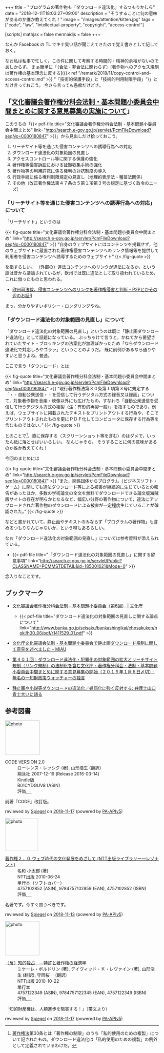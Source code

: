 +++
title = "プログラムの著作物も「ダウンロード違法化」するつもりかしら"
date = "2018-12-11T18:03:27+09:00"
description = "そうすることに何の意味があるのか誰か教えてくれ！"
image = "/images/attention/kitten.jpg"
tags = ["code", "law", "intellectual-property", "copyright", "access-control"]

[scripts]
  mathjax = false
  mermaidjs = false
+++

なんか Facebook の TL でキナ臭い話が聞こえてきたので覚え書きとして記しておく。

なお私は私事で忙しく，この件に関して考察する時間的・精神的余裕がないのであしからず。
まぁ簡単に「（合法・非合法に関わらず）[著作物へのアクセス規制は著作権の基本理念に反する]({{< ref "/remark/2018/11/copy-control-and-access-control.md" >}} "「技術的保護手段」と「技術的利用制限手段」")」とだけ言っておこう。
今さら言っても愚痴だけどさ。

## 「[文化審議会著作権分科会法制・基本問題小委員会中間まとめに関する意見募集の実施について](http://search.e-gov.go.jp/servlet/Public?CLASSNAME=PCMMSTDETAIL&id=185001021&Mode=0)」

このうちの「{{< pdf-file title="文化審議会著作権分科会法制・基本問題小委員会中間まとめ" link="http://search.e-gov.go.jp/servlet/PcmFileDownload?seqNo=0000180847" >}}」から見出しだけ拾っておこう。

1. リーチサイト等を通じた侵害コンテンツへの誘導行為への対応
2. ダウンロード違法化の対象範囲の見直し
3. アクセスコントロール等に関する保護の強化
4. 著作権等侵害訴訟における証拠収集手続の強化
5. 著作物等の利用許諾に係る権利の対抗制度の導入
6. 行政手続に係る権利制限規定の見直し（地理的表示法・種苗法関係）
7. その他（改正著作権法第４７条の５第１項第３号の規定に基づく政令のニーズ）

### 「リーチサイト等を通じた侵害コンテンツへの誘導行為への対応」について

「リーチサイト」というのは

{{< fig-quote title="文化審議会著作権分科会法制・基本問題小委員会中間まとめ" link="http://search.e-gov.go.jp/servlet/PcmFileDownload?seqNo=0000180847" >}}
<q>自身のウェブサイトにはコンテンツを掲載せず，他のウェブサイトに蔵置された著作権侵害コンテンツへのリンク情報等を提供して利用者を侵害コンテンツへ誘導するためのウェブサイト</q>
{{< /fig-quote >}}

を指すらしい。
（外部の）違法コンテンツへのリンクが違法になるか，という話は昔から議論されているが，欧州では既に違法として取り扱われているため，これに倣ったものと思われる。

- [欧州司法裁、侵害コンテンツへのリンクを著作権侵害と判断 – P2Pとかその辺のお話R](https://p2ptk.org/copyright/553)

まっ，分かりやすいポリシー・ロンダリングやね。

### 「ダウンロード違法化の対象範囲の見直し」について

「ダウンロード違法化の対象範囲の見直し」というのは既に「静止画ダウンロード違法化」として話題になっている。
ぶっちゃけて言うと，かねてから要望されていたサイト・ブロッキングの法案化が無理ぽかったため「ならダウンロード違法化で対応しろやゴラァ」ということのようだ。
既に前例があるなら通りやすいと思うよね，普通。

ここで言う「ダウンロード」とは

{{< fig-quote title="文化審議会著作権分科会法制・基本問題小委員会中間まとめ" link="http://search.e-gov.go.jp/servlet/PcmFileDownload?seqNo=0000180847" >}}
<q>現行著作権法第３０条第１項第３号に規定する「・・自動公衆送信・・を受信して行うデジタル方式の録音又は録画」について，対象著作物を音楽・映像以外にも広げたもの，すなわち「自動公衆送信を受信して行うデジタル方式の複製（注：有形的再製一般）」を指すものであり，例えば，ウェブサイトに掲載されたテキストをプリントアウトする行為や，そこでプリントアウトされたものを更にＰＤＦ化してコンピュータに保存する行為等を含むものではない。</q>
{{< /fig-quote >}}

とのことで[^cl1]，直に保存する（スクリーンショット等を含む）のはダメで，いったん紙に落とせばいいらしい。
なんじゃそら。
そうすることに何の意味があるのか誰か教えてくれ！

[^cl1]: [著作権法]第30条とは「著作権の制限」のうち「私的使用のための複製」について記されたもの。ダウンロード違法化は「私的使用のための複製」の例外として定義されているわけだ。

今回のまとめには

{{< fig-quote title="文化審議会著作権分科会法制・基本問題小委員会中間まとめ" link="http://search.e-gov.go.jp/servlet/PcmFileDownload?seqNo=0000180847" >}}
<q>また，関係団体からプログラム（ビジネスソフト・ゲーム）に関しても違法ダウンロード等による被害が継続的に生じているとの報告があったほか，多数の学術論文の全文を無料でダウンロードできる論文版海賊版サイトの存在が明らかとなるなど，幅広い分野の著作物について，違法にアップロードされた著作物のダウンロードによる被害が一定程度生じていることが確認された。</q>
{{< /fig-quote >}}

などと書かれていて，静止画やテキストのみならず「プログラムの著作物」も含めるつもりなんじゃないか，という噂もあるらしい。

なお「ダウンロード違法化の対象範囲の見直し」については参考資料が添えられている。

- {{< pdf-file title="「ダウンロード違法化の対象範囲の見直し」に関する留意事項" link="http://search.e-gov.go.jp/servlet/Public?CLASSNAME=PCMMSTDETAIL&id=185001021&Mode=0" >}}

念入りなことです。

## ブックマーク

- [文化審議会著作権分科会法制・基本問題小委員会（第6回） | 文化庁](http://www.bunka.go.jp/seisaku/bunkashingikai/chosakuken/hoki/h30_06/)
    - {{< pdf-file title="ダウンロード違法化の対象範囲の見直しに関する論点について" link="http://www.bunka.go.jp/seisaku/bunkashingikai/chosakuken/hoki/h30_06/pdf/r1411529_01.pdf" >}}

- [文化庁文化審議会法制・基本問題小委員会で静止画ダウンロード規制に関して意見を述べました - MIAU](https://miau.jp/ja/880)
- [第４０１回：ダウンロード違法化・犯罪化の対象範囲の拡大とリーチサイト規制（リンク規制）の法制化を含む文化庁・著作権分科会・法制・基本問題小委員会中間まとめに関する意見募集の開始（２０１９年１月６日〆切）: 無名の一知財政策ウォッチャーの独言](http://fr-toen.cocolog-nifty.com/blog/2018/12/post-ef1a.html)
- [静止画や小説等ダウンロードの違法化／処罰化に強く反対する: 弁護士山口貴士大いに語る](http://yama-ben.cocolog-nifty.com/ooinikataru/2018/12/post-8df7.html)

[著作権法]: http://elaws.e-gov.go.jp/search/elawsSearch/elaws_search/lsg0500/detail?lawId=345AC0000000048 "著作権法"

## 参考図書

<div class="hreview">
  <div class="photo"><a class="item url" href="https://www.amazon.co.jp/dp/B01CYDGUV8?tag=baldandersinf-22&linkCode=ogi&th=1&psc=1"><img src="https://m.media-amazon.com/images/I/31Q2jh+5SgL._SL160_.jpg" width="113" alt="photo"></a></div>
  <dl class="fn">
    <dt><a href="https://www.amazon.co.jp/dp/B01CYDGUV8?tag=baldandersinf-22&linkCode=ogi&th=1&psc=1">CODE VERSION 2.0</a></dt>
    <dd>ローレンス・レッシグ (著), 山形浩生 (翻訳)</dd>
    <dd>翔泳社 2007-12-19 (Release 2016-03-14)</dd>
    <dd>Kindle版</dd>
    <dd>B01CYDGUV8 (ASIN)</dd>
    <dd>評価<abbr class="rating fa-sm" title="4">&nbsp;<i class="fas fa-star"></i>&nbsp;<i class="fas fa-star"></i>&nbsp;<i class="fas fa-star"></i>&nbsp;<i class="fas fa-star"></i>&nbsp;<i class="far fa-star"></i></abbr></dd>
  </dl>
  <p class="description">前著『CODE』改訂版。</p>
  <p class="powered-by">reviewed by <a href='#maker' class='reviewer'>Spiegel</a> on <abbr class="dtreviewed" title="2018-11-17">2018-11-17</abbr> (powered by <a href="https://affiliate.amazon.co.jp/assoc_credentials/home">PA-APIv5</a>)</p>
</div>

<div class="hreview">
  <div class="photo"><a class="item url" href="https://www.amazon.co.jp/dp/4757102852?tag=baldandersinf-22&linkCode=ogi&th=1&psc=1"><img src="https://m.media-amazon.com/images/I/41YkbcP5IyL._SL160_.jpg" width="108" alt="photo"></a></div>
  <dl class="fn">
    <dt><a href="https://www.amazon.co.jp/dp/4757102852?tag=baldandersinf-22&linkCode=ogi&th=1&psc=1">著作権２．０ ウェブ時代の文化発展をめざして (NTT出版ライブラリー―レゾナント)</a></dt>
    <dd>名和 小太郎 (著)</dd>
    <dd>NTT出版 2010-06-24</dd>
    <dd>単行本（ソフトカバー）</dd>
    <dd>4757102852 (ASIN), 9784757102859 (EAN), 4757102852 (ISBN)</dd>
    <dd>評価<abbr class="rating fa-sm" title="5">&nbsp;<i class="fas fa-star"></i>&nbsp;<i class="fas fa-star"></i>&nbsp;<i class="fas fa-star"></i>&nbsp;<i class="fas fa-star"></i>&nbsp;<i class="fas fa-star"></i></abbr></dd>
  </dl>
  <p class="description">名著です。今すぐ買うべきです。</p>
  <p class="powered-by">reviewed by <a href='#maker' class='reviewer'>Spiegel</a> on <abbr class="dtreviewed" title="2018-11-13">2018-11-13</abbr> (powered by <a href="https://affiliate.amazon.co.jp/assoc_credentials/home">PA-APIv5</a>)</p>
</div>

<div class="hreview">
  <div class="photo"><a class="item url" href="https://www.amazon.co.jp/dp/4757122349?tag=baldandersinf-22&linkCode=ogi&th=1&psc=1"><img src="https://m.media-amazon.com/images/I/51ftPU2g7FL._SL160_.jpg" width="112" alt="photo"></a></div>
  <dl class="fn">
    <dt><a href="https://www.amazon.co.jp/dp/4757122349?tag=baldandersinf-22&linkCode=ogi&th=1&psc=1">〈反〉知的独占　―特許と著作権の経済学</a></dt>
    <dd>ミケーレ・ボルドリン (著), デイヴィッド・Ｋ・レヴァイン (著), 山形浩生 (翻訳), 守岡桜　 (翻訳)</dd>
    <dd>NTT出版 2010-10-22</dd>
    <dd>単行本</dd>
    <dd>4757122349 (ASIN), 9784757122345 (EAN), 4757122349 (ISBN)</dd>
    <dd>評価<abbr class="rating fa-sm" title="4">&nbsp;<i class="fas fa-star"></i>&nbsp;<i class="fas fa-star"></i>&nbsp;<i class="fas fa-star"></i>&nbsp;<i class="fas fa-star"></i>&nbsp;<i class="far fa-star"></i></abbr></dd>
  </dl>
  <p class="description">「知的財産権は、人類進歩を阻害する！」（帯文より）</p>
  <p class="powered-by">reviewed by <a href='#maker' class='reviewer'>Spiegel</a> on <abbr class="dtreviewed" title="2018-11-17">2018-11-17</abbr> (powered by <a href="https://affiliate.amazon.co.jp/assoc_credentials/home">PA-APIv5</a>)</p>
</div>
